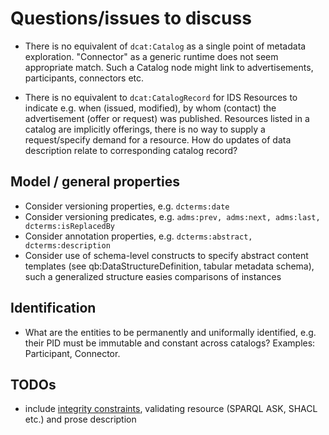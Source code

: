 

# Questions/issues to discuss

- There is no equivalent of `dcat:Catalog` as a single point of metadata exploration.
  "Connector" as a generic runtime does not seem appropriate match. Such a Catalog
  node might link to advertisements, participants, connectors etc.

- There is no equivalent to `dcat:CatalogRecord` for IDS Resources to indicate e.g.
  when (issued, modified), by whom (contact) the advertisement (offer or request)
  was published. Resources listed in a catalog are implicitly offerings, there is
  no way to supply a request/specify demand for a resource. How do updates of data
  description relate to corresponding catalog record?

## Model / general properties

- Consider versioning properties, e.g. `dcterms:date` 
- Consider versioning predicates,  e.g. `adms:prev, adms:next, adms:last, dcterms:isReplacedBy`
- Consider annotation properties, e.g. `dcterms:abstract, dcterms:description`
- Consider use of schema-level constructs to specify abstract content templates 
  (see qb:DataStructureDefinition, tabular metadata schema), such a generalized
  structure easies comparisons of instances  

## Identification
- What are the entities to be permanently and uniformally identified, e.g. their PID
  must be immutable and constant across catalogs? Examples: Participant, Connector.

## TODOs
- include [integrity constraints](https://www.w3.org/TR/vocab-data-cube#h3_wf-rules), validating resource (SPARQL ASK, SHACL etc.) and prose description

